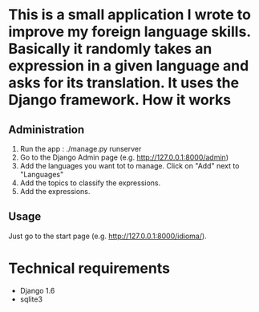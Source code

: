 This is a small application I wrote to improve my foreign language skills. Basically it randomly takes an expression in a given language and asks for its translation.
It uses the Django framework.
How it works
============
Administration
--------------
1. Run the app : ./manage.py runserver
2. Go to the Django Admin page (e.g. http://127.0.0.1:8000/admin)
3. Add the languages you want tot to manage. Click on "Add" next to "Languages"
4. Add the topics to classify the expressions.
55555. Add the expressions.

Usage
-----
Just go to the start page (e.g. http://127.0.0.1:8000/idioma/).

Technical requirements
======================
* Django 1.6
* sqlite3
